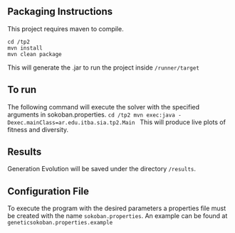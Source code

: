## Packaging Instructions

This project requires maven to compile.

```
cd /tp2
mvn install
mvn clean package
```

This will generate the .jar to run the project inside `/runner/target`

## To run

The following command will execute the solver with the specified arguments in sokoban.properties.
``
cd /tp2
mvn exec:java -Dexec.mainClass=ar.edu.itba.sia.tp2.Main 
``
This will produce live plots of fitness and diversity.
## Results

Generation Evolution  will be saved under the directory `/results`.

## Configuration File

To execute the program with the desired parameters a properties file must be created with the name `sokoban.properties`.
An example can be found at `geneticsokoban.properties.example`


